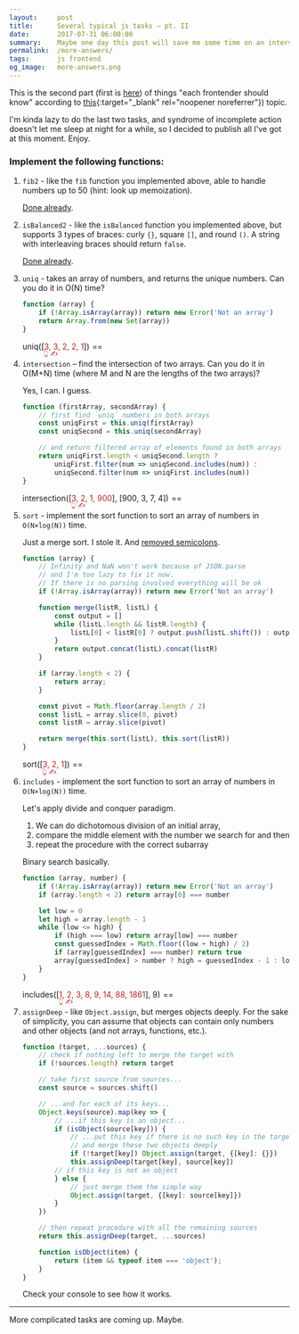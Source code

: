 ```yaml
---
layout:     post
title:      Several typical js tasks – pt. II
date:       2017-07-31 06:00:00
summary:    Maybe one day this post will save me some time on an interview.
permalink:  /more-answers/
tags:       js frontend
og_image:   more-answers.png
---
```


<script src='/js/tests.js' defer></script>
<style>
    span.result:before {
        content: '==';
        margin: 0 5px;
    }
    span[contenteditable] {
        color: firebrick;
        position: relative;
    }
    span[edit]:after {
        content: '👆 ✍️';
        position: absolute;
        width: 3em;
        bottom: -1.4em;
        left: -0.1em;
        font-size: 0.8em;
    }
</style>

This is the second part (first is [here](/answers/)) of things "each frontender should know"
according to [this](https://performancejs.com/post/hde6d32/The-Best-List-of-Frontend-JavaScript-Interview-Questions-(written-by-a-Frontend-Engineer)){:target="_blank" rel="noopener noreferrer"}) topic.

I'm kinda lazy to do the last two tasks, and syndrome of incomplete action
doesn't let me sleep at night for a while, so I decided to publish all I've got
at this moment. Enjoy.

### Implement the following functions:

1. `fib2` - like the `fib` function you implemented above, able to handle numbers up to 50 (hint: look up memoization).

    [Done already](/answers/).

1. `isBalanced2` - like the `isBalanced` function you implemented above, but supports 3 types of braces: curly `{}`, square `[]`, and round `()`. A string with interleaving braces should return `false`.

    [Done already](/answers/).

1. `uniq` - takes an array of numbers, and returns the unique numbers. Can you do it in O(N) time?

    ```js
    function (array) {
        if (!Array.isArray(array)) return new Error('Not an array')
        return Array.from(new Set(array))
    }
    ```

    uniq([<span contenteditable='true' class='uniq' edit>3, 3, 2, 2, 1</span>])<span class='result uniq' />

1. `intersection` – find the intersection of two arrays. Can you do it in O(M+N) time (where M and N are the lengths of the two arrays)?

    Yes, I can. I guess.

    ```js
    function (firstArray, secondArray) {
        // first find `uniq` numbers in both arrays
        const uniqFirst = this.uniq(firstArray)
        const uniqSecond = this.uniq(secondArray)

        // and return filtered array of elements found in both arrays
        return uniqFirst.length < uniqSecond.length ?
            uniqFirst.filter(num => uniqSecond.includes(num)) :
            uniqSecond.filter(num => uniqFirst.includes(num))
    }
    ```

    intersection([<span contenteditable='true' class='intersection' edit>3, 2, 1, 900</span>], [900, 3, 7, 4])<span class='result intersection' />


1. `sort` - implement the sort function to sort an array of numbers in `O(N×log(N))` time.

    Just a merge sort. I stole it. And [removed semicolons](/semicolon/).
    ```js
    function (array) {
        // Infinity and NaN won't work because of JSON.parse
        // and I'm too lazy to fix it now.
        // If there is no parsing involved everything will be ok
        if (!Array.isArray(array)) return new Error('Not an array')

        function merge(listR, listL) {
            const output = []
            while (listL.length && listR.length) {
                listL[0] < listR[0] ? output.push(listL.shift()) : output.push(listR.shift())
            }
            return output.concat(listL).concat(listR)
        }

        if (array.length < 2) {
            return array;
        }

        const pivot = Math.floor(array.length / 2)
        const listL = array.slice(0, pivot)
        const listR = array.slice(pivot)

        return merge(this.sort(listL), this.sort(listR))
    }
    ```

    sort([<span contenteditable='true' class='sort' edit>3, 2, 1</span>])<span class='result sort' />

1. `includes` - implement the sort function to sort an array of numbers in `O(N×log(N))` time.

    Let's apply divide and conquer paradigm.
    1. We can do dichotomous division of an initial array,
    1. compare the middle element with the number we search for and then
    1. repeat the procedure with the correct subarray

    Binary search basically.

    ```js
    function (array, number) {
        if (!Array.isArray(array)) return new Error('Not an array')
        if (array.length < 2) return array[0] === number

        let low = 0
        let high = array.length - 1
        while (low <= high) {
            if (high === low) return array[low] === number
            const guessedIndex = Math.floor((low + high) / 2)
            if (array[guessedIndex] === number) return true
            array[guessedIndex] > number ? high = guessedIndex - 1 : low = guessedIndex + 1
        }
    }
    ```

    includes([<span contenteditable='true' class='includes' edit>1, 2, 3, 8, 9, 14, 88, 1861</span>], 9)<span class='result includes' />

1. `assignDeep` - like `Object.assign`, but merges objects deeply. For the sake of simplicity, you can assume that objects can contain only numbers and other objects (and not arrays, functions, etc.).

    ```js
    function (target, ...sources) {
        // check if nothing left to merge the target with
        if (!sources.length) return target

        // take first source from sources...
        const source = sources.shift()

        // ...and for each of its keys...
        Object.keys(source).map(key => {
            // ...if this key is an object...
            if (isObject(source[key])) {
                // ...put this key if there is no such key in the target object
                // and merge these two objects deeply
                if (!target[key]) Object.assign(target, {[key]: {}})
                this.assignDeep(target[key], source[key])
            // if this key is not an object
            } else {
                // just merge them the simple way
                Object.assign(target, {[key]: source[key]})
            }
        })

        // then repeat procedure with all the remaining sources
        return this.assignDeep(target, ...sources)

        function isObject(item) {
            return (item && typeof item === 'object');
        }
    }
    ```

    Check your console to see how it works.

----------------
More complicated tasks are coming up. Maybe.